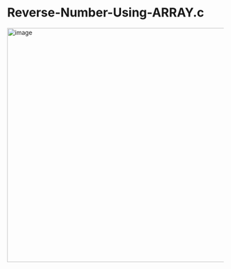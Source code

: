 # Reverse-Number-Using-ARRAY.c
<img width="572" height="546" alt="image" src="https://github.com/user-attachments/assets/55c1dc07-fe69-472f-8ca4-c42d1933c871" />
